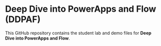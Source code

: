 # Deep Dive into PowerApps and Flow (DDPAF)
This GitHub repository contains the student lab and demo files for **Deep Dive into PowerApps and Flow**.
